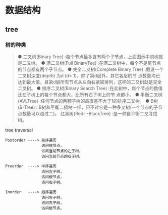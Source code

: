 # 数据结构



## tree

### 树的种类

>● 二叉树(Binary Tree) :每个节点最多含有两个子节点，上面图示中的树就是二叉树。
>● 满二叉树(Full BinaryTee) :在满二叉树中，每个不是尾节点的节点都有两个子节点。
>● 完全二叉树(Complete Binary Tree) :假设一个二叉树深度(depth) 为d (d> 1)，除了第d层外，其它各层的节
>点数量均已达到最大值，且第d层所有节点从左向右紧密排列，这样的二又树就是完全二叉树。
>● 排序二叉树(Binary Search Tree) :在此树中，每个节点的数值比左子树上的每个节点都大，比所有右子树上的节
>点都小。
>● 平衡二叉树(AVLTree) :任何节点的两颗子树的高度差不大于1的排序二叉树。
>● B树(B-Tree) : B树和平衡二插树一样，只不过它是一种多叉树(一个节点的子节点数量可以超过二)。
>红黑树(Red- -BlackTree) :是一种自平衡二叉寻找树。

tree traversal

```
Postorder ----> 先序遍历
                访问根节点，
                访问当前节点的左子树，
                访问当前节点的右子树。
                
Preorder  ----> 中序遍历
                访问左子树，
                访问根节点，
                访问右子树。

Inorder   ----> 后序遍历
                访问左子树，
                访问右子树，
                访问根节点。
```

